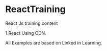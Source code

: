 # ReactTraining
React Js training content

1.React Using CDN.

All Examples are based on Linked in Learning.